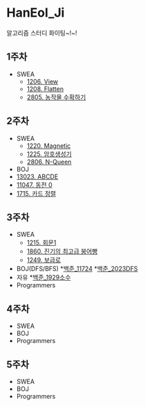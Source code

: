 # HanEol_Ji

알고리즘 스터디 화이팅~!~!

## 1주차
* SWEA
  * [1206. View](https://github.com/jihaneol/HanEol_Ji/blob/main/src/S1206.java)  
  * [1208. Flatten](https://github.com/SSAFY-9th-Seoul-class-11/HanEol_Ji/blob/main/SSAFY9_11_Algorithm_Study/src/SWEA/S1208.java)  
  * [2805. 농작물 수확하기](https://github.com/SSAFY-9th-Seoul-class-11/HanEol_Ji/blob/main/SSAFY9_11_Algorithm_Study/src/SWEA/S2805.java)  
## 2주차
* SWEA
  * [1220. Magnetic](https://github.com/SSAFY-9th-Seoul-class-11/HanEol_Ji/blob/main/SSAFY9_11_Algorithm_Study/src/SWEA/S1220.java)
  * [1225. 암호생성기](https://github.com/SSAFY-9th-Seoul-class-11/HanEol_Ji/blob/main/SSAFY9_11_Algorithm_Study/src/SWEA/S1225.java)
  * [2806. N-Queen](https://github.com/SSAFY-9th-Seoul-class-11/HanEol_Ji/blob/main/SSAFY9_11_Algorithm_Study/src/SWEA/S2806.java)
* BOJ
 * [13023. ABCDE](https://github.com/jihaneol/HanEol_Ji/blob/main/src/%EB%B0%B1%EC%A4%80_13023.java)
 * [11047. 동전 0](https://github.com/SSAFY-9th-Seoul-class-11/HanEol_Ji/blob/main/src/%EB%B0%B1%EC%A4%80_110474%EA%B7%B8%EB%A6%AC%EB%94%94.java)
 * [1715. 카드 정렬](https://github.com/SSAFY-9th-Seoul-class-11/HanEol_Ji/blob/main/src/%EB%B0%B1%EC%A4%80_1715%EA%B7%B8%EB%A6%AC%EB%94%94.java)
## 3주차
* SWEA
  * [1215. 회문1](https://github.com/SSAFY-9th-Seoul-class-11/HanEol_Ji/blob/main/week2/s1215_%ED%9A%8C%EB%AC%B8.java)
  * [1860. 진기의 최고급 붕어빵](https://github.com/SSAFY-9th-Seoul-class-11/HanEol_Ji/blob/main/week2/s1860_%EB%B6%95%EC%96%B4.java)
  * [1249. 보급로](https://github.com/SSAFY-9th-Seoul-class-11/HanEol_Ji/blob/main/week2/s1249_%EB%B3%B4%EA%B8%89%EB%A1%9C.java)
* BOJ(DFS/BFS)
  *[백준_11724](https://github.com/SSAFY-9th-Seoul-class-11/HanEol_Ji/blob/main/week2/%EB%B0%B1%EC%A4%80_11724DFS.java)
  *[백준_2023DFS](https://github.com/SSAFY-9th-Seoul-class-11/HanEol_Ji/tree/main/week2)
* 자유
  *[백준_1929소수](https://github.com/SSAFY-9th-Seoul-class-11/HanEol_Ji/blob/main/week2/%EB%B0%B1%EC%A4%80_1929%EC%86%8C%EC%88%98.java)
* Programmers
## 4주차
* SWEA
* BOJ
* Programmers
## 5주차
* SWEA
* BOJ
* Programmers
